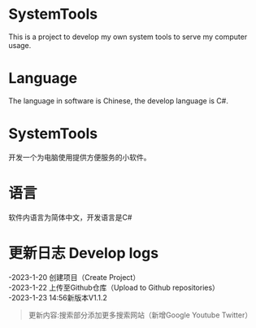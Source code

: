 # SystemTools
This is a project to develop my own system tools to serve my computer usage.
# Language
The language in software is Chinese, the develop language is C#.


# SystemTools
开发一个为电脑使用提供方便服务的小软件。
# 语言
软件内语言为简体中文，开发语言是C#

# 更新日志 Develop logs
-2023-1-20 创建项目（Create Project）<br>
-2023-1-22 上传至Github仓库（Upload to Github repositories）<br>
-2023-1-23 14:56新版本V1.1.2<br>
>更新内容:搜索部分添加更多搜索网站（新增Google Youtube Twitter）<br>
